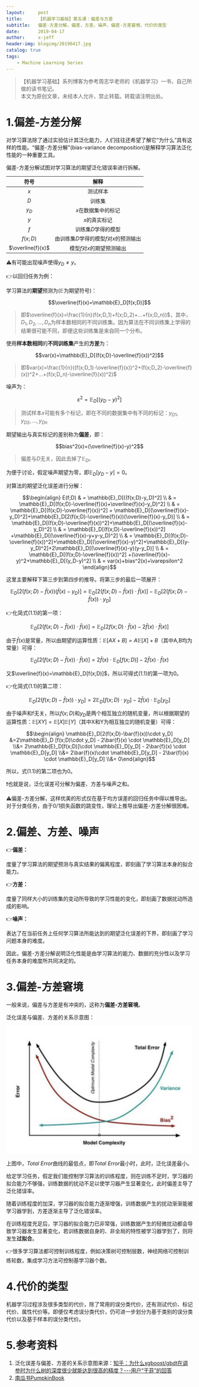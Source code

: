 ```yaml
---
layout:     post
title:      【机器学习基础】第五课：偏差与方差
subtitle:   偏差-方差分解，偏差，方差，噪声，偏差-方差窘境，代价的类型
date:       2019-04-17
author:     x-jeff
header-img: blogimg/20190417.jpg
catalog: true
tags:
    - Machine Learning Series
---
```

>【机器学习基础】系列博客为参考周志华老师的《机器学习》一书，自己所做的读书笔记。  
>本文为原创文章，未经本人允许，禁止转载。转载请注明出处。

# 1.偏差-方差分解

对学习算法除了通过实验估计其泛化能力，人们往往还希望了解它“为什么”具有这样的性能。“偏差-方差分解”(bias-variance decomposition)是解释学习算法泛化性能的一种重要工具。

偏差-方差分解试图对学习算法的期望泛化错误率进行拆解。

|符号|解释|
|:-:|:-:|
|$x$|测试样本|
|$D$|训练集|
|$y_D$|$x$在数据集中的标记|
|$y$|$x$的真实标记|
|$f$|训练集$D$学得的模型|
|$f(x;D)$|由训练集$D$学得的模型$f$对$x$的预测输出|
|$\overline{f}(x)$|模型$f$对$x$的期望预测输出|

⚠️有可能出现噪声使得$y_D\neq y$。

👉以回归任务为例：

学习算法的**期望**预测为($\mathbb{E}$为期望符号)：

$$\overline{f}(x)=\mathbb{E}_D[f(x;D)]$$

>即$\overline{f}(x)=\frac{1}{n}(f(x;D_1)+f(x;D_2)+...+f(x;D_n))$，其中，$D_1,D_2,...,D_n$为样本数相同的不同训练集。因为算法在不同训练集上学得的结果很可能不同，即便这些训练集是来自同一个分布。

使用**样本数相同**的**不同训练集**产生的**方差**为：

$$var(x)=\mathbb{E}_D[(f(x;D)-\overline{f}(x))^2]$$

>即$var(x)=\frac{1}{n}((f(x;D_1)-\overline{f}(x))^2+(f(x;D_2)-\overline{f}(x))^2+...+(f(x;D_n)-\overline{f}(x))^2)$

噪声为：

$$\varepsilon^2=\mathbb{E}_D[(y_D-y)^2]$$

>测试样本$x$可能有多个标记，即在不同的数据集中有不同的标记：$y_{D1},y_{D2},...,y_{Dn}$

期望输出与真实标记的差别称为**偏差**，即：

$$bias^2(x)=(\overline{f}(x)-y)^2$$

>偏差与$D$无关，因此去掉了$\mathbb{E}_D$。

为便于讨论，假定噪声期望为零，即$\mathbb{E}_D[y_D-y]=0$。

对算法的期望泛化误差进行分解：

$$\begin{align} E(f;D) & = \mathbb{E}_D[((f(x;D)-y_D)^2] \\ & = \mathbb{E}_D[(f(x;D)-\overline{f}(x)+\overline{f}(x)-y_D)^2] \\ & = \mathbb{E}_D[(f(x;D)-\overline{f}(x))^2] + \mathbb{E}_D[(\overline{f}(x)-y_D)^2]+\mathbb{E}_D[2(f(x;D)-\overline{f}(x))(\overline{f}(x)-y_D)] \\ & = \mathbb{E}_D[(f(x;D)-\overline{f}(x))^2]+\mathbb{E}_D[(\overline{f}(x)-y_D)^2] \\ & = \mathbb{E}_D[(f(x;D)-\overline{f}(x))^2] +\mathbb{E}_D[(\overline{f}(x)-y+y-y_D)^2]  \\ & = \mathbb{E}_D[(f(x;D)-\overline{f}(x))^2]+\mathbb{E}_D[(\overline{f}(x)-y)^2]+\mathbb{E}_D[(y-y_D)^2]+2\mathbb{E}_D[(\overline{f}(x)-y)(y-y_D)] \\ & = \mathbb{E}_D[(f(x;D)-\overline{f}(x))^2] +(\overline{f}(x)-y)^2+\mathbb{E}_D[(y_D-y)^2] \\ & = var(x)+bias^2(x)+\varepsilon^2 \end{align}$$

这里主要解释下第三步到第四步的推导。将第三步的最后一项展开：

$$\mathbb{E}_D [ 2(f(x;D)-\bar{f}(x)) (\bar{f}(x)-y_D)]=\mathbb{E}_D[2(f(x;D)-\bar{f}(x)) \cdot \bar{f}(x)] - \mathbb{E}_D[2(f(x;D)-\bar{f}(x))\cdot y_D] \tag{1.1}$$

👉化简式(1.1)的第一项：

$$\mathbb{E}_D[2(f(x;D)-\bar{f}(x)) \cdot \bar{f}(x)] = \mathbb{E}_D[2f(x;D)\cdot \bar{f}(x)-2\bar{f}(x)\cdot \bar{f}(x)]$$

由于$\bar{f}(x)$是常量，所以由期望的运算性质：$\mathbb{E}[AX+B]=A\mathbb{E}[X]+B$（其中A,B均为常量）可得：

$$\mathbb{E}_D[2(f(x;D)-\bar{f}(x)) \cdot \bar{f}(x)]=2\bar{f}(x) \cdot \mathbb{E}_D[f(x;D)]-2\bar{f}(x)\cdot \bar{f}(x)$$

又$\overline{f}(x)=\mathbb{E}_D[f(x;D)]$，所以可得式(1.1)的第一项为0。

👉化简式(1.1)的第二项：

$$\mathbb{E}_D[2(f(x;D)-\bar{f}(x))\cdot y_D] =2\mathbb{E}_D [f(x;D)\cdot y_D] - 2\bar{f}(x) \cdot \mathbb{E}_D[y_D]$$

由于噪声和f无关，所以$f(x;D)$和$y_D$是两个相互独立的随机变量，所以根据期望的运算性质：$\mathbb{E}[XY]=\mathbb{E}[X]\mathbb{E}[Y]$（其中X和Y为相互独立的随机变量）可得：

$$\begin{align} \mathbb{E}_D[2(f(x;D)-\bar{f}(x))\cdot y_D] &=2\mathbb{E}_D [f(x;D)\cdot y_D] - 2\bar{f}(x) \cdot \mathbb{E}_D[y_D] \\&= 2\mathbb{E}_D[f(x;D)]\cdot \mathbb{E}_D[y_D] - 2\bar{f}(x) \cdot \mathbb{E}_D[y_D] \\&= 2\bar{f}(x)\cdot \mathbb{E}_D[y_D] - 2\bar{f}(x) \cdot \mathbb{E}_D[y_D] \\&= 0\end{align}$$

所以，式(1.1)的第二项也为0。

❗️也就是说，泛化误差可分解为偏差、方差与噪声之和。

⚠️偏差-方差分解，这样优美的形式仅在基于均方误差的回归任务中得以推导出。对于分类任务，由于0/1损失函数的跳变性，理论上推导出偏差-方差分解很困难。


# 2.偏差、方差、噪声

👉**偏差：**

度量了学习算法的期望预测与真实结果的偏离程度，即刻画了学习算法本身的拟合能力。

👉**方差：**

度量了同样大小的训练集的变动所导致的学习性能的变化，即刻画了数据扰动所造成的影响。

👉**噪声：**

表达了在当前任务上任何学习算法所能达到的期望泛化误差的下界，即刻画了学习问题本身的难度。

因此，偏差-方差分解说明泛化性能是由学习算法的能力、数据的充分性以及学习任务本身的难度所共同决定的。

# 3.偏差-方差窘境

一般来说，偏差与方差是有冲突的，这称为**偏差-方差窘境**。

泛化误差与偏差、方差的关系示意图：

![](https://github.com/x-jeff/BlogImage/raw/master/MachineLearningSeries/Lesson5/5x1.jpg)

上图中，*Total Error*曲线的最低点，即*Total Error*最小时，此时，泛化误差最小。

给定学习任务，假定我们能控制学习算法的训练程度，则在训练不足时，学习器的拟合能力不够强，训练数据的扰动不足以使学习器产生显著变化，此时偏差主导了泛化错误率。

随着训练程度的加深，学习器的拟合能力逐渐增强，训练数据产生的扰动渐渐能被学习器学到，方差逐渐主导了泛化错误率。

在训练程度充足后，学习器的拟合能力已非常强，训练数据产生的轻微扰动都会导致学习器发生显著变化，若训练数据自身的、非全局的特性被学习器学到了，则将发生**过拟合**。

👉很多学习算法都可控制训练程度，例如决策树可控制层数，神经网络可控制训练轮数，集成学习方法可控制基学习器个数。

# 4.代价的类型

机器学习过程涉及很多类型的代价，除了常用的误分类代价，还有测试代价、标记代价、属性代价等。即便仅考虑误分类代价，仍可进一步划分为基于类别的误分类代价以及基于样本的误分类代价。


# 5.参考资料

1. 泛化误差与偏差、方差的关系示意图来源：[知乎：为什么xgboost/gbdt在调参时为什么树的深度很少就能达到很高的精度？---用户“于菲”的回答](https://www.zhihu.com/question/45487317)
2. [南瓜书PumpkinBook](https://datawhalechina.github.io/pumpkin-book/#/chapter2/chapter2)